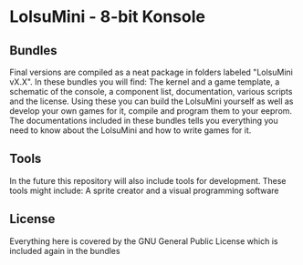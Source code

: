 # LolsuMini - 8-bit Konsole
## Bundles
Final versions are compiled as a neat package in folders labeled "LolsuMini vX.X".
In these bundles you will find: The kernel and a game template, a schematic of the console, a component list, documentation, various scripts and the license.
Using these you can build the LolsuMini yourself as well as develop your own games for it, compile and program them to your eeprom.
The documentations included in these bundles tells you everything you need to know about the LolsuMini and how to write games for it.

## Tools
In the future this repository will also include tools for development.
These tools might include: A sprite creator and a visual programming software

## License
Everything here is covered by the GNU General Public License which is included again in the bundles
